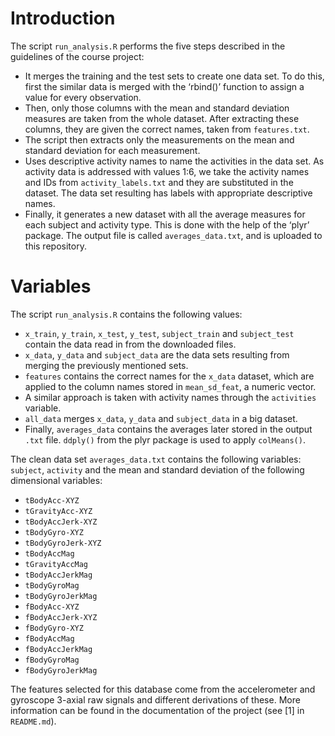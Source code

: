 # Introduction

The script `run_analysis.R` performs the five steps described in the guidelines of the course project:

* It merges the training and the test sets to create one data set. To do this, first the similar data is merged with the ‘rbind()’ function to assign a value for every observation. 
* Then, only those columns with the mean and standard deviation measures are taken from the whole dataset. After extracting these columns, they are given the correct names, taken from `features.txt`.
* The script then extracts only the measurements on the mean and standard deviation for each measurement. 
* Uses descriptive activity names to name the activities in the data set. As activity data is addressed with values 1:6, we take the activity names and IDs from `activity_labels.txt` and they are substituted in the dataset. The data set resulting has labels with appropriate descriptive names.
* Finally, it generates a new dataset with all the average measures for each subject and activity type. This is done with the help of the ‘plyr’ package. The output file is called `averages_data.txt`, and is uploaded to this repository.

# Variables

The script `run_analysis.R` contains the following values:

* `x_train`, `y_train`, `x_test`, `y_test`, `subject_train` and `subject_test` contain the data read in from the downloaded files.
* `x_data`, `y_data` and `subject_data` are the data sets resulting from merging the previously mentioned sets.
* `features` contains the correct names for the `x_data` dataset, which are applied to the column names stored in `mean_sd_feat`, a numeric vector.
* A similar approach is taken with activity names through the `activities` variable.
* `all_data` merges `x_data`, `y_data` and `subject_data` in a big dataset.
* Finally, `averages_data` contains the averages later stored in the output `.txt` file. `ddply()` from the plyr package is used to apply `colMeans()`.

The clean data set `averages_data.txt` contains the following variables: `subject`, `activity` and the mean and standard deviation of the following dimensional variables:

* `tBodyAcc-XYZ`
* `tGravityAcc-XYZ`
* `tBodyAccJerk-XYZ`
* `tBodyGyro-XYZ`
* `tBodyGyroJerk-XYZ`
* `tBodyAccMag`
* `tGravityAccMag`
* `tBodyAccJerkMag`
* `tBodyGyroMag`
* `tBodyGyroJerkMag`
* `fBodyAcc-XYZ`
* `fBodyAccJerk-XYZ`
* `fBodyGyro-XYZ`
* `fBodyAccMag`
* `fBodyAccJerkMag`
* `fBodyGyroMag`
* `fBodyGyroJerkMag`

The features selected for this database come from the accelerometer and gyroscope 3-axial raw signals and different derivations of these. More information can be found in the documentation of the project (see [1] in `README.md`).
